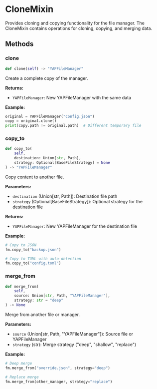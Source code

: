 # CloneMixin

Provides cloning and copying functionality for the file manager. The CloneMixin contains operations for cloning, copying, and merging data.

## Methods

### clone

```python
def clone(self) -> "YAPFileManager"
```

Create a complete copy of the manager.

**Returns:**
- `YAPFileManager`: New YAPFileManager with the same data

**Example:**
```python
original = YAPFileManager("config.json")
copy = original.clone()
print(copy.path != original.path)  # Different temporary file
```

### copy_to

```python
def copy_to(
    self, 
    destination: Union[str, Path], 
    strategy: Optional[BaseFileStrategy] = None
) -> "YAPFileManager"
```

Copy content to another file.

**Parameters:**
- `destination` (Union[str, Path]): Destination file path
- `strategy` (Optional[BaseFileStrategy]): Optional strategy for the destination file

**Returns:**
- `YAPFileManager`: New YAPFileManager for the destination file

**Example:**
```python
# Copy to JSON
fm.copy_to("backup.json")

# Copy to TOML with auto-detection
fm.copy_to("config.toml")
```

### merge_from

```python
def merge_from(
    self, 
    source: Union[str, Path, "YAPFileManager"], 
    strategy: str = "deep"
) -> None
```

Merge from another file or manager.

**Parameters:**
- `source` (Union[str, Path, "YAPFileManager"]): Source file or YAPFileManager
- `strategy` (str): Merge strategy ("deep", "shallow", "replace")

**Example:**
```python
# Deep merge
fm.merge_from("override.json", strategy="deep")

# Replace merge
fm.merge_from(other_manager, strategy="replace")
```
